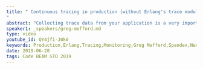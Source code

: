 ```yaml
---
title: " Continuous tracing in production (without Erlang's trace module)
"
abstract: "Collecting trace data from your application is a very important, but often overlooked,  aspect of Application Performance Monitoring (APM). In this talk, we will learn about the core concepts of application tracing (OpenTracing and OpenCensus), some of the tools that are available for collecting and visualizing trace data, and how this data can be used for troubleshooting errors and performance issues, in both monolithic and distributed micro-service architectures."
speaker1: _speakers/greg-mefford.md
type: video
youtube_id: QY4jfi-J0k0
keywords: Production,Erlang,Tracing,Monitoring,Greg Mefford,Spandex,Nerves
date: 2019-06-28
tags: Code BEAM STO 2019
---
```


